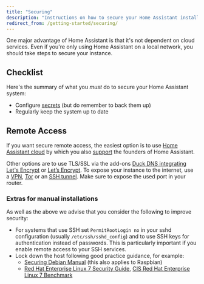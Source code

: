 ```yaml
---
title: "Securing"
description: "Instructions on how to secure your Home Assistant installation."
redirect_from: /getting-started/securing/
---
```


One major advantage of Home Assistant is that it's not dependent on cloud services. Even if you're only using Home Assistant on a local network, you should take steps to secure your instance.

## Checklist

Here's the summary of what you *must* do to secure your Home Assistant system:

- Configure [secrets](/docs/configuration/secrets/) (but do remember to back them up)
- Regularly keep the system up to date

## Remote Access

If you want secure remote access, the easiest option is to use [Home Assistant cloud](/cloud/) by which you also [support](https://www.nabucasa.com/about) the founders of Home Assistant. 

Other options are to use TLS/SSL via the add-ons [Duck DNS integrating Let's Encrypt](/integrations/duckdns/) or [Let’s Encrypt](/docs/ecosystem/certificates/lets_encrypt/). 
To expose your instance to the internet, use a [VPN](https://pivpn.dev/), [Tor](/docs/ecosystem/tor/) or an [SSH tunnel](/blog/2017/11/02/secure-shell-tunnel/). Make sure to expose the used port in your router. 

### Extras for manual installations

As well as the above we advise that you consider the following to improve security:

- For systems that use SSH set `PermitRootLogin no` in your sshd configuration (usually `/etc/ssh/sshd_config`) and to use SSH keys for authentication instead of passwords. This is particularly important if you enable remote access to your SSH services.
- Lock down the host following good practice guidance, for example:
  * [Securing Debian Manual](https://www.debian.org/doc/manuals/securing-debian-manual/index.en.html) (this also applies to Raspbian)
  * [Red Hat Enterprise Linux 7 Security Guide](https://access.redhat.com/documentation/en-US/Red_Hat_Enterprise_Linux/7/pdf/Security_Guide/Red_Hat_Enterprise_Linux-7-Security_Guide-en-US.pdf), [CIS Red Hat Enterprise Linux 7 Benchmark](https://benchmarks.cisecurity.org/tools2/linux/CIS_Red_Hat_Enterprise_Linux_7_Benchmark_v1.0.0.pdf)
